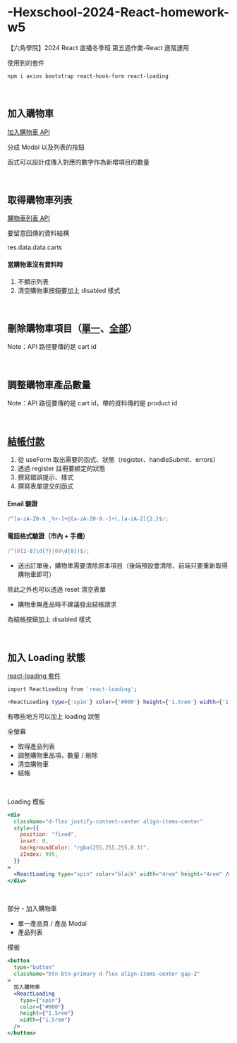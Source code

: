 # -Hexschool-2024-React-homework-w5

【六角學院】2024 React 直播冬季班 第五週作業-React 進階運用

使用到的套件

```bash
npm i axios bootstrap react-hook-form react-loading
```

<br>

## 加入購物車

[加入購物車 API](<https://hexschool.github.io/ec-courses-api-swaggerDoc/#/%E5%AE%A2%E6%88%B6%E8%B3%BC%E7%89%A9%20-%20%E8%B3%BC%E7%89%A9%E8%BB%8A%20(Cart)/post_v2_api__api_path__cart>)

分成 Modal 以及列表的按鈕

函式可以設計成傳入對應的數字作為新增項目的數量

<br>

## 取得購物車列表

[購物車列表 API](<https://hexschool.github.io/ec-courses-api-swaggerDoc/#/%E5%AE%A2%E6%88%B6%E8%B3%BC%E7%89%A9%20-%20%E8%B3%BC%E7%89%A9%E8%BB%8A%20(Cart)/get_v2_api__api_path__cart>)

要留意回傳的資料結構

res.data.data.carts

#### 當購物車沒有資料時

1. 不顯示列表
2. 清空購物車按鈕要加上 disabled 樣式

<br>

## 刪除購物車項目（[單一](<https://hexschool.github.io/ec-courses-api-swaggerDoc/#/%E5%AE%A2%E6%88%B6%E8%B3%BC%E7%89%A9%20-%20%E8%B3%BC%E7%89%A9%E8%BB%8A%20(Cart)/delete_v2_api__api_path__cart__id_>)、[全部](<https://hexschool.github.io/ec-courses-api-swaggerDoc/#/%E5%AE%A2%E6%88%B6%E8%B3%BC%E7%89%A9%20-%20%E8%B3%BC%E7%89%A9%E8%BB%8A%20(Cart)/delete_v2_api__api_path__carts>)）

Note：API 路徑要傳的是 cart id

<br>

## 調整購物車產品數量

Note：API 路徑要傳的是 cart id，帶的資料傳的是 product id

<br>

## [結帳付款](<https://hexschool.github.io/ec-courses-api-swaggerDoc/#/%E5%AE%A2%E6%88%B6%E8%B3%BC%E7%89%A9%20-%20%E7%B5%90%E5%B8%B3%20(Order)/post_v2_api__api_path__order>)

1. 從 useForm 取出需要的函式、狀態（register、handleSubmit、errors）
2. 透過 register 註冊要綁定的狀態
3. 撰寫錯誤提示、樣式
4. 撰寫表單提交的函式

#### Email 驗證

```jsx
/^[a-zA-Z0-9._%+-]+@[a-zA-Z0-9.-]+\.[a-zA-Z]{2,}$/;
```

#### 電話格式驗證（市內 + 手機）

```jsx
/^(0[2-8]\d{7}|09\d{8})$/;
```

- 送出訂單後，購物車需要清除原本項目（後端預設會清除，前端只要重新取得購物車即可）

除此之外也可以透過 reset 清空表單

- 購物車無產品時不建議發出結帳請求

為結帳按鈕加上 disabled 樣式

<br>

## 加入 Loading 狀態

[react-loading 套件](https://www.npmjs.com/package/react-loading)

```bash
import ReactLoading from 'react-loading';
```

```bash
<ReactLoading type={'spin'} color={'#000'} height={'1.5rem'} width={'1.5rem'} />
```

有哪些地方可以加上 loading 狀態

全螢幕

- 取得產品列表
- 調整購物車品項，數量 / 刪除
- 清空購物車
- 結帳

<br>

Loading 模板

```jsx
<div
  className="d-flex justify-content-center align-items-center"
  style={{
    position: "fixed",
    inset: 0,
    backgroundColor: "rgba(255,255,255,0.3)",
    zIndex: 999,
  }}
>
  <ReactLoading type="spin" color="black" width="4rem" height="4rem" />
</div>
```

<br>

部分 - 加入購物車

- 單一產品頁 / 產品 Modal
- 產品列表

模板

```jsx
<button
  type="button"
  className="btn btn-primary d-flex align-items-center gap-2"
>
  加入購物車
  <ReactLoading
    type={"spin"}
    color={"#000"}
    height={"1.5rem"}
    width={"1.5rem"}
  />
</button>
```
